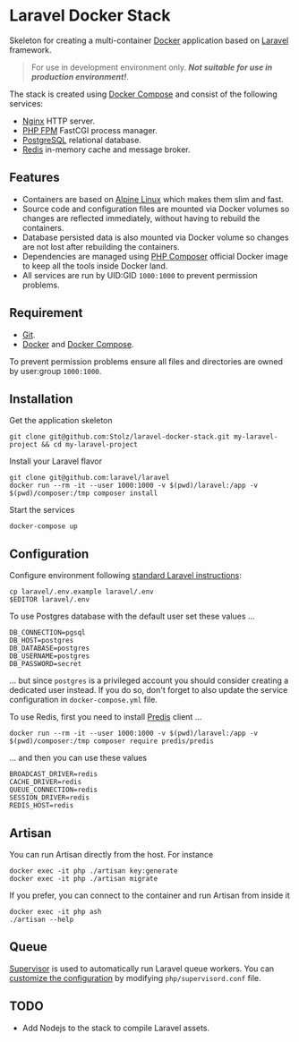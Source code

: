 # Laravel Docker Stack

Skeleton for creating a multi-container [Docker](https://www.docker.com) application based on [Laravel](https://laravel.com) framework.

> For use in development environment only. ***Not suitable for use in production environment!***.

The stack is created using [Docker Compose](https://docs.docker.com/compose/) and consist of the following services:

- [Nginx](https://nginx.org/en/) HTTP server.
- [PHP FPM](https://php-fpm.org) FastCGI process manager.
- [PostgreSQL](https://www.postgresql.org) relational database.
- [Redis](https://redis.io) in-memory cache and message broker.

## Features

- Containers are based on [Alpine Linux](https://alpinelinux.org) which makes them slim and fast.
- Source code and configuration files are mounted via Docker volumes so changes are reflected immediately, without having to rebuild the containers.
- Database persisted data is also mounted via Docker volume so changes are not lost after rebuilding the containers.
- Dependencies are managed using [PHP Composer](https://getcomposer.org) official Docker image to keep all the tools inside Docker land.
- All services are run by UID:GID `1000:1000` to prevent permission problems.

## Requirement

- [Git](https://git-scm.com).
- [Docker](https://www.docker.com) and [Docker Compose](https://docs.docker.com/compose/).

To prevent permission problems ensure all files and directories are owned by user:group `1000:1000`.

## Installation

Get the application skeleton

	git clone git@github.com:Stolz/laravel-docker-stack.git my-laravel-project && cd my-laravel-project

Install your Laravel flavor

	git clone git@github.com:laravel/laravel
	docker run --rm -it --user 1000:1000 -v $(pwd)/laravel:/app -v $(pwd)/composer:/tmp composer install

Start the services

	docker-compose up

## Configuration

Configure environment following [standard Laravel instructions](https://laravel.com/docs/master/configuration):

	cp laravel/.env.example laravel/.env
	$EDITOR laravel/.env

To use Postgres database with the default user set these values ...

	DB_CONNECTION=pgsql
	DB_HOST=postgres
	DB_DATABASE=postgres
	DB_USERNAME=postgres
	DB_PASSWORD=secret

... but since `postgres` is a privileged account you should consider creating a dedicated user instead. If you do so, don't forget to also update the service configuration in `docker-compose.yml` file.

To use Redis, first you need to install [Predis](https://github.com/nrk/predis) client ...

	docker run --rm -it --user 1000:1000 -v $(pwd)/laravel:/app -v $(pwd)/composer:/tmp composer require predis/predis

... and then you can use these values

	BROADCAST_DRIVER=redis
	CACHE_DRIVER=redis
	QUEUE_CONNECTION=redis
	SESSION_DRIVER=redis
	REDIS_HOST=redis

## Artisan

You can run Artisan directly from the host. For instance

	docker exec -it php ./artisan key:generate
	docker exec -it php ./artisan migrate

If you prefer, you can connect to the container and run Artisan from inside it

	docker exec -it php ash
	./artisan --help

## Queue

[Supervisor](http://supervisord.org) is used to automatically run Laravel queue workers. You can [customize the configuration](https://laravel.com/docs/master/queues#supervisor-configuration) by modifying `php/supervisord.conf` file.

## TODO

- Add Nodejs to the stack to compile Laravel assets.
